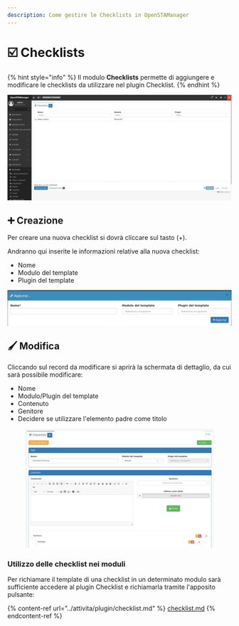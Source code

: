 ```yaml
---
description: Come gestire le Checklists in OpenSTAManager
---
```


# ☑️ Checklists

{% hint style="info" %}
Il modulo **Checklists** permette di aggiungere e modificare le checklists da utilizzare nel plugin Checklist.
{% endhint %}

![](<../../../.gitbook/assets/image (628).png>)

## ➕ Creazione

Per creare una nuova checklist si dovrà cliccare sul tasto (+).

Andranno qui inserite le informazioni relative alla nuova checklist:

* Nome
* Modulo del template
* Plugin del template

![](<../../../.gitbook/assets/image (390).png>)

## 🖌️ Modifica

Cliccando sul record da modificare si aprirà la schermata di dettaglio, da cui sarà possibile modificare:

* Nome
* Modulo/Plugin del template
* Contenuto
* Genitore
* Decidere se utilizzare l'elemento padre come titolo

<figure><img src="../../../.gitbook/assets/immagine (279).png" alt=""><figcaption></figcaption></figure>

### Utilizzo delle checklist nei moduli

Per richiamare il template di una checklist in un determinato modulo sarà sufficiente accedere al plugin Checklist e richiamarla tramite l'apposito pulsante:

{% content-ref url="../attivita/plugin/checklist.md" %}
[checklist.md](../attivita/plugin/checklist.md)
{% endcontent-ref %}
